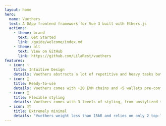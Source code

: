 ```yaml
---
layout: home
hero:
  name: Vuethers
  text: A DApp frontend framework for Vue 3 built with Ethers.js
  actions:
    - theme: brand
      text: Get Started
      link: /guide/welcome/index.md
    - theme: alt
      text: View on GitHub
      link: https://github.com/LilaRest/vuethers
features:
  - icon: 💡
    title: Intuitive Design
    details: Vuethers abstracts a lot of repetitive and heavy tasks but has been thought to always let developers feel what happens under the hood.
  - icon: 🦥
    title: Ready-to-use
    details: Vuethers comes with +20 EVM chains and +5 wallets pre-configured. Give it a chain's ID and a wallet name, and your DApp is ready to run !
  - icon: 🖖
    title: Flexible styling
    details: Vuethers comes with 3 levels of styling, from unstylized to opinionated, so you can choose your level of customization.
  - icon: 📦
    title: Extremely minimal
    details: "Vuethers weight less than 15kB and relies on only 2 top-level dependencies : Vue3 and Ethers.js"
---
```

